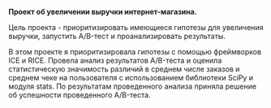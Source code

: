 **Проект об увеличении выручки интернет-магазина.**

Цель проекта - приоритизировать имеющиеся гипотезы для увеличения выручки, запустить A/B-тест и проанализировать результаты. 

В этом проекте я приоритизировала гипотезы с помощью фреймворков ICE и RICE. Провела анализ результатов A/B-теста и оценила статистическую значимость различий в среднем числе заказов и среднем чеке на пользователя с использованием библиотеки SciPy и модуля stats. По результатам проведенного анализа приняла решение об успешности проведенного A/B-теста.
